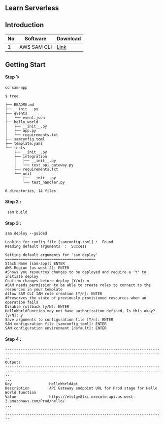 Learn Serverless
---

Introduction
---

| No      | Software          | Download   |
| ------- | ------------- | --------- |
| 1       | AWS SAM CLI          |  [Link](https://docs.aws.amazon.com/serverless-application-model/latest/developerguide/install-sam-cli.html)   |

Getting Start
---

#### Step 1: 
```
cd sam-app
```
```
$ tree

├── README.md
├── __init__.py
├── events
│   └── event.json
├── hello_world
│   ├── __init__.py
│   ├── app.py
│   └── requirements.txt
├── samconfig.toml
├── template.yaml
└── tests
    ├── __init__.py
    ├── integration
    │   ├── __init__.py
    │   └── test_api_gateway.py
    ├── requirements.txt
    └── unit
        ├── __init__.py
        └── test_handler.py
        
6 directories, 14 files
```

#### Step 2 :
```
 sam build
```

#### Step 3 :
```
sam deploy --guided
```
```
Looking for config file [samconfig.toml] :  Found
Reading default arguments  :  Success

Setting default arguments for 'sam deploy'
=========================================
Stack Name [sam-app]: ENTER
AWS Region [us-west-2]: ENTER
#Shows you resources changes to be deployed and require a 'Y' to initiate deploy
Confirm changes before deploy [Y/n]: n
#SAM needs permission to be able to create roles to connect to the resources in your template
Allow SAM CLI IAM role creation [Y/n]: ENTER
#Preserves the state of previously provisioned resources when an operation fails
Disable rollback [y/N]: ENTER
HelloWorldFunction may not have authorization defined, Is this okay? [y/N]: y
Save arguments to configuration file [Y/n]: ENTER
SAM configuration file [samconfig.toml]: ENTER
SAM configuration environment [default]: ENTER
```
#### Step 4 :
```
----------------------------------------------------------------------------------------------------------------------------------------------
Outputs
----------------------------------------------------------------------------------------------------------------------------------------------
...
Key                 HelloWorldApi
Description         API Gateway endpoint URL for Prod stage for Hello World function
Value               https://ets1gv8lxi.execute-api.us-west-2.amazonaws.com/Prod/hello/
...
----------------------------------------------------------------------------------------------------------------------------------------------
```









